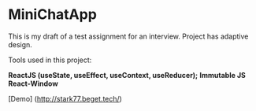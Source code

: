 # MiniChatApp

This is my draft of a test assignment for an interview. Project has adaptive design.

Tools used in this project:

**ReactJS (useState, useEffect, useContext, useReducer);**
**Immutable JS**
**React-Window**

[Demo] (http://stark77.beget.tech/)